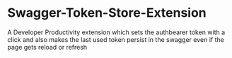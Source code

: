 # Swagger-Token-Store-Extension
A Developer Productivity extension which sets the authbearer token with a click and also makes the last used token persist in the swagger even if the page gets reload or refresh
